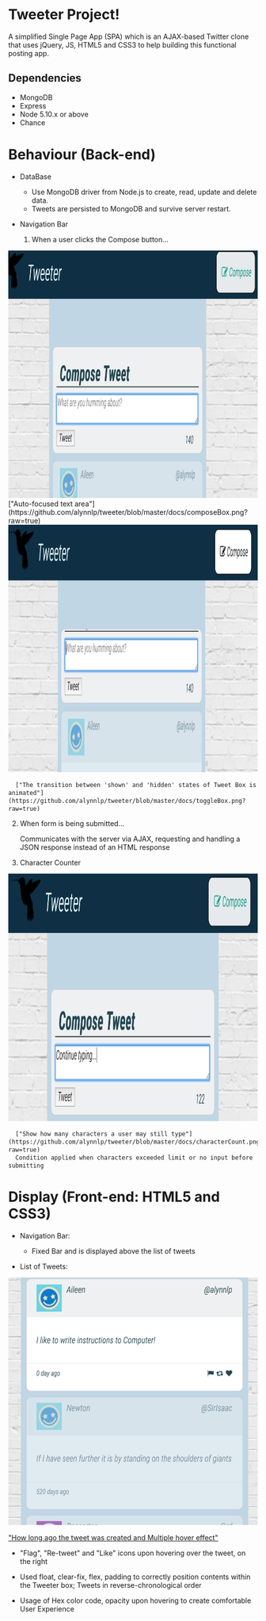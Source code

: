 # Tweeter Project!

A simplified Single Page App (SPA) which is an AJAX-based Twitter clone that uses jQuery, JS, HTML5 and CSS3 to help building this functional posting app.

## Dependencies

- MongoDB
- Express
- Node 5.10.x or above
- Chance

# Behaviour (Back-end)

- DataBase

  - Use MongoDB driver from Node.js to create, read, update and delete data.
  - Tweets are persisted to MongoDB and survive server restart.

- Navigation Bar

  1. When a user clicks the Compose button...

<img src="./docs/composeBox.png" alt="composeBox" width="1000" height="500">
      ["Auto-focused text area"](https://github.com/alynnlp/tweeter/blob/master/docs/composeBox.png?raw=true)


<img src="./docs/toggleBox.png" alt="composeBox" width="1000" height="500">

      ["The transition between 'shown' and 'hidden' states of Tweet Box is animated"](https://github.com/alynnlp/tweeter/blob/master/docs/toggleBox.png?raw=true)

  2. When form is being submitted...

      Communicates with the server via AJAX, requesting and handling a JSON response instead of an HTML response

  3. Character Counter

  <img src="./docs/characterCount.png" alt="composeBox" width=1000 height="500">

      ["Show how many characters a user may still type"](https://github.com/alynnlp/tweeter/blob/master/docs/characterCount.png?raw=true)
      Condition applied when characters exceeded limit or no input before submitting


# Display (Front-end: HTML5 and CSS3)

- Navigation Bar:

  - Fixed Bar and is displayed above the list of tweets

- List of Tweets:

<img src="./docs/dayscountAndHover.png" alt="composeBox" width="1000" height="500">

  ["How long ago the tweet was created and Multiple hover effect"](https://github.com/alynnlp/tweeter/blob/master/docs/dayscountAndHover.png?raw=true)

  - "Flag", "Re-tweet" and "Like" icons upon hovering over the tweet, on the right

  - Used float, clear-fix, flex, padding to correctly position contents within the Tweeter box; Tweets in reverse-chronological order

  - Usage of Hex color code, opacity upon hovering to create comfortable User Experience
